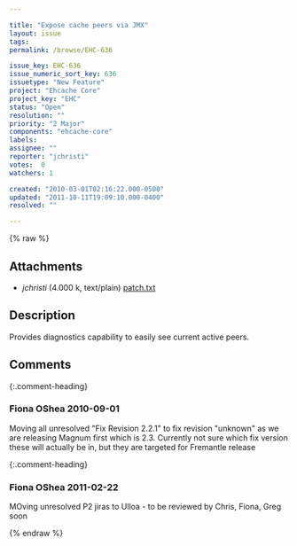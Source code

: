 ```yaml
---

title: "Expose cache peers via JMX"
layout: issue
tags: 
permalink: /browse/EHC-636

issue_key: EHC-636
issue_numeric_sort_key: 636
issuetype: "New Feature"
project: "Ehcache Core"
project_key: "EHC"
status: "Open"
resolution: ""
priority: "2 Major"
components: "ehcache-core"
labels: 
assignee: ""
reporter: "jchristi"
votes:  0
watchers: 1

created: "2010-03-01T02:16:22.000-0500"
updated: "2011-10-11T19:09:10.000-0400"
resolved: ""

---
```




{% raw %}


## Attachments

* <em>jchristi</em> (4.000 k, text/plain) [patch.txt](/attachments/EHC/EHC-636/patch.txt)




## Description

<div markdown="1" class="description">

Provides diagnostics capability to easily see current active peers.

</div>

## Comments


{:.comment-heading}
### **Fiona OShea** <span class="date">2010-09-01</span>

<div markdown="1" class="comment">

Moving all unresolved "Fix Revision 2.2.1" to fix revision "unknown" as we are releasing Magnum first which is 2.3. Currently not sure which fix version these will actually be in, but they are targeted for Fremantle release

</div>


{:.comment-heading}
### **Fiona OShea** <span class="date">2011-02-22</span>

<div markdown="1" class="comment">

MOving unresolved P2 jiras to Ulloa - to be reviewed by Chris, Fiona, Greg soon

</div>



{% endraw %}
